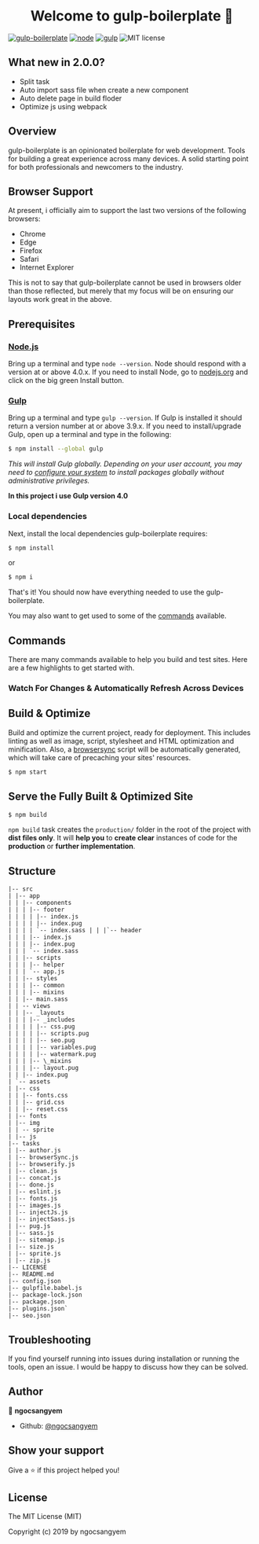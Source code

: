 <h1 align="center">Welcome to gulp-boilerplate 👋</h1>

[![gulp-boilerplate](https://img.shields.io/badge/version-2.0.0-orange.svg?cacheSeconds=2592000)](https://github.com/ngocsangyem/HTML-Build-Tool)
[![node](https://img.shields.io/badge/node-%3E%3D10.x.x-green.svg)](https://nodejs.org/en/)
[![gulp](https://img.shields.io/badge/gulp-4.0.0-red.svg)](https://gulpjs.com/)
![MIT license](https://img.shields.io/github/license/ngocsangyem/HTML-Build-Tool.svg)

## What new in 2.0.0?

-   Split task
-   Auto import sass file when create a new component
-   Auto delete page in build floder
-   Optimize js using webpack

## Overview

gulp-boilerplate is an opinionated boilerplate for web development. Tools for building a great experience across many devices. A solid starting point for both professionals and newcomers to the industry.

## Browser Support

At present, i officially aim to support the last two versions of the following browsers:

-   Chrome
-   Edge
-   Firefox
-   Safari
-   Internet Explorer

This is not to say that gulp-boilerplate cannot be used in browsers older than those reflected, but merely that my focus will be on ensuring our layouts work great in the above.

## Prerequisites

### [Node.js](https://nodejs.org)

Bring up a terminal and type `node --version`.
Node should respond with a version at or above 4.0.x.
If you need to install Node, go to [nodejs.org](https://nodejs.org) and click on the big green Install button.

### [Gulp](http://gulpjs.com)

Bring up a terminal and type `gulp --version`.
If Gulp is installed it should return a version number at or above 3.9.x.
If you need to install/upgrade Gulp, open up a terminal and type in the following:

```sh
$ npm install --global gulp
```

_This will install Gulp globally. Depending on your user account, you may need to [configure your system](https://github.com/sindresorhus/guides/blob/master/npm-global-without-sudo.md) to install packages globally without administrative privileges._

**In this project i use Gulp version 4.0**

### Local dependencies

Next, install the local dependencies gulp-boilerplate requires:

```sh
$ npm install
```

or

```sh
$ npm i
```

That's it! You should now have everything needed to use the gulp-boilerplate.

You may also want to get used to some of the [commands](#commands) available.

## Commands

There are many commands available to help you build and test sites. Here are a few highlights to get started with.

### Watch For Changes & Automatically Refresh Across Devices

## Build & Optimize

Build and optimize the current project, ready for deployment.
This includes linting as well as image, script, stylesheet and HTML optimization and minification.
Also, a [browsersync](https://browsersync.io/)
script will be automatically generated, which will take care of precaching your sites' resources.

```sh
$ npm start
```

## Serve the Fully Built & Optimized Site

```sh
$ npm build
```

`npm build` task creates the `production/` folder in the root of the project with **dist files only**. It will **help you** to **create clear** instances of code for the **production** or **further implementation**.

## Structure

```
|-- src
| |-- app
| | |-- components
| | | |-- footer
| | | | |-- index.js
| | | | |-- index.pug
| | | | `-- index.sass | | |`-- header
| | | |-- index.js
| | | |-- index.pug
| | | `-- index.sass
| | |-- scripts
| | | |-- helper
| | | `-- app.js
| | |-- styles
| | | |-- common
| | | |-- mixins
| | |-- main.sass
| | -- views
| | |-- _layouts
| | | |-- _includes
| | | | |-- css.pug
| | | | |-- scripts.pug
| | | | |-- seo.pug
| | | | |-- variables.pug
| | | | |-- watermark.pug
| | | |-- \_mixins
| | | |-- layout.pug
| | |-- index.pug
| `-- assets
| |-- css
| | |-- fonts.css
| | |-- grid.css
| | |-- reset.css
| |-- fonts
| |-- img
| | -- sprite
| |-- js
|-- tasks
| |-- author.js
| |-- browserSync.js
| |-- browserify.js
| |-- clean.js
| |-- concat.js
| |-- done.js
| |-- eslint.js
| |-- fonts.js
| |-- images.js
| |-- injectJs.js
| |-- injectSass.js
| |-- pug.js
| |-- sass.js
| |-- sitemap.js
| |-- size.js
| |-- sprite.js
| |-- zip.js
|-- LICENSE
|-- README.md
|-- config.json
|-- gulpfile.babel.js
|-- package-lock.json
|-- package.json
|-- plugins.json`
|-- seo.json
```

## Troubleshooting

If you find yourself running into issues during installation or running the tools, open an issue. I would be happy to discuss how they can be solved.

## Author

👤 **ngocsangyem**

-   Github: [@ngocsangyem](https://github.com/ngocsangyem)

## Show your support

Give a ⭐️ if this project helped you!

## License

The MIT License (MIT)

Copyright (c) 2019 by ngocsangyem
